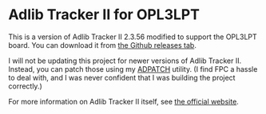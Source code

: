 # Adlib Tracker II for OPL3LPT

This is a version of Adlib Tracker II 2.3.56 modified to support the OPL3LPT board. You can download it from [the Github releases tab][RELEASE].

I will not be updating this project for newer versions of Adlib Tracker II. Instead, you can patch those using my [ADPATCH] utility. (I find FPC a hassle to deal with, and I was never confident that I was building the project correctly.)

For more information on Adlib Tracker II itself, see [the official website][UPSTREAM].

[RELEASE]: https://github.com/pdewacht/at2lpt/releases/latest
[UPSTREAM]: http://www.adlibtracker.net/
[ADPATCH]: https://github.com/pdewacht/adlipt/releases/latest
